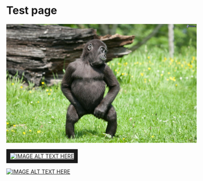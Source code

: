 # Test page

![Tralala](../img/tralala.jpg)

<a href="http://www.youtube.com/watch?feature=player_embedded&v=75wa8Lx4yc4
" target="_blank"><img src="http://img.youtube.com/vi/75wa8Lx4yc4/0.jpg" 
alt="IMAGE ALT TEXT HERE" width="240" height="180" border="10" /></a>

[![IMAGE ALT TEXT HERE](http://img.youtube.com/vi/75wa8Lx4yc4/0.jpg)](http://www.youtube.com/watch?v=75wa8Lx4yc4)
